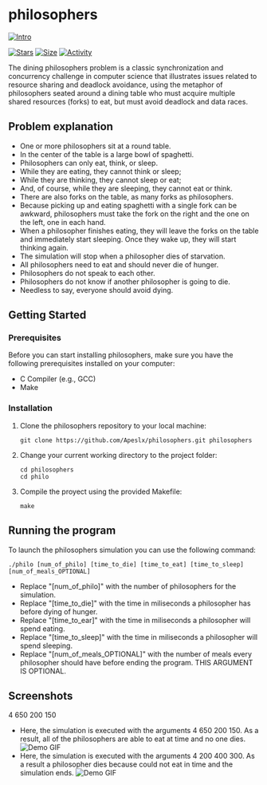 # philosophers

 [![Intro](https://img.shields.io/badge/Cursus-Philosphers-success?style=for-the-badge&logo=42)](https://github.com/Apeslx/philosophers)
 
 [![Stars](https://img.shields.io/github/stars/Apeslx/philosophers?color=ffff00&label=Stars&logo=Stars&style=?style=flat)](https://github.com/Apeslx/philosophers)
 [![Size](https://img.shields.io/github/repo-size/Apeslx/philosophers?color=blue&label=Size&logo=Size&style=?style=flat)](https://github.com/Apeslx/philosophers)
 [![Activity](https://img.shields.io/github/last-commit/Apeslx/philosophers?color=red&label=Last%20Commit&style=flat)](https://github.com/Apeslx/philosophers)
 
The dining philosophers problem is a classic synchronization and concurrency challenge in computer science that illustrates issues related to resource sharing and deadlock avoidance, using the metaphor of philosophers seated around a dining table who must acquire multiple shared resources (forks) to eat, but must avoid deadlock and data races.

## Problem explanation

- One or more philosophers sit at a round table.
- In the center of the table is a large bowl of spaghetti.
- Philosophers can only eat, think, or sleep.
- While they are eating, they cannot think or sleep;
- While they are thinking, they cannot sleep or eat;
- And, of course, while they are sleeping, they cannot eat or think.
- There are also forks on the table, as many forks as philosophers.
- Because picking up and eating spaghetti with a single fork can be awkward, philosophers must take the fork on the right and the one on the left, one in each hand.
- When a philosopher finishes eating, they will leave the forks on the table and immediately start sleeping. Once they wake up, they will start thinking again.
- The simulation will stop when a philosopher dies of starvation.
- All philosophers need to eat and should never die of hunger.
- Philosophers do not speak to each other.
- Philosophers do not know if another philosopher is going to die.
- Needless to say, everyone should avoid dying.

## Getting Started

### Prerequisites

Before you can start installing philosophers, make sure you have the following prerequisites installed on your computer:

- C Compiler (e.g., GCC)
- Make

### Installation

1. Clone the philosophers repository to your local machine:

   ```shell
   git clone https://github.com/Apeslx/philosophers.git philosophers
2. Change your current working directory to the project folder:
   
   ```shell
   cd philosophers
   cd philo
3. Compile the proyect using the provided Makefile:

   ```shell
   make

## Running the program

To launch the philosophers simulation you can use the following command:

   ```shell
   ./philo [num_of_philo] [time_to_die] [time_to_eat] [time_to_sleep] [num_of_meals_OPTIONAL]
   ```

- Replace "[num_of_philo]" with the number of philosophers for the simulation.  
- Replace "[time_to_die]" with the time in miliseconds a philosopher has before dying of hunger.  
- Replace "[time_to_ear]" with the time in miliseconds a philosopher will spend eating.  
- Replace "[time_to_sleep]" with the time in miliseconds a philosopher will spend sleeping.  
- Replace "[num_of_meals_OPTIONAL]" with the number of meals every philosopher should have before ending the program. THIS ARGUMENT IS OPTIONAL.

## Screenshots

4 650 200 150
- Here, the simulation is executed with the arguments 4 650 200 150. As a result, all of the philosophers are able to eat at time and no one dies.
![Demo GIF](https://github.com/Apeslx/philosophers/blob/main/screenshots/Screenrecording1.gif)
- Here, the simulation is executed with the arguments 4 200 400 300. As a result a philosopher dies because could not eat in time and the simulation ends.
![Demo GIF](https://github.com/Apeslx/philosophers/blob/main/screenshots/Screenrecording2.gif)
